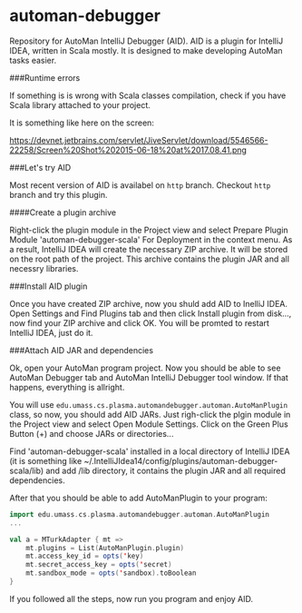 # automan-debugger
Repository for AutoMan IntelliJ Debugger (AID). AID is a plugin for IntelliJ IDEA, written in Scala mostly. It is designed to make developing AutoMan tasks easier.

###Runtime errors

If something is is wrong with Scala classes compilation, check if you have Scala library attached to your project.

It is something like here on the screen: 

https://devnet.jetbrains.com/servlet/JiveServlet/download/5546566-22258/Screen%20Shot%202015-06-18%20at%2017.08.41.png

###Let's try AID

Most recent version of AID is availabel on `http` branch. Checkout `http` branch and try this plugin.

####Create a plugin archive

Right-click the plugin module in the Project view and select Prepare Plugin Module 'automan-debugger-scala' For Deployment in the context menu. As a result, IntelliJ IDEA will create the necessary ZIP archive. It will be stored on the root path of the project. This archive contains the plugin JAR and all necessry libraries.

###Install AID plugin

Once you have created ZIP archive, now you shuld add AID to InelliJ IDEA. Open Settings and Find Plugins tab and then click Install plugin from disk..., now find your ZIP archive and click OK. You will be promted to restart IntelliJ IDEA, just do it.

###Attach AID JAR and dependencies

Ok, open your AutoMan program project. Now you should be able to see AutoMan Debugger tab and AutoMan IntelliJ Debugger tool window. If that happens, everything is allright.

You will use `edu.umass.cs.plasma.automandebugger.automan.AutoManPlugin` class, so now, you should add AID JARs. Just righ-click the plgin module in the Project view and select Open Module Settings. Click on the Green Plus Button (+) and choose JARs or directories...

Find 'automan-debugger-scala' installed in a local directory of IntelliJ IDEA (it is something like ~/.IntelliJIdea14/config/plugins/automan-debugger-scala/lib) and add /lib directory, it contains the plugin JAR and all required dependencies.

After that you should be able to add AutoManPlugin to your program:

```Scala
import edu.umass.cs.plasma.automandebugger.automan.AutoManPlugin
...

val a = MTurkAdapter { mt =>
    mt.plugins = List(AutoManPlugin.plugin)
    mt.access_key_id = opts('key)
    mt.secret_access_key = opts('secret)
    mt.sandbox_mode = opts('sandbox).toBoolean
}
```

If you followed all the steps, now run you program and enjoy AID.
